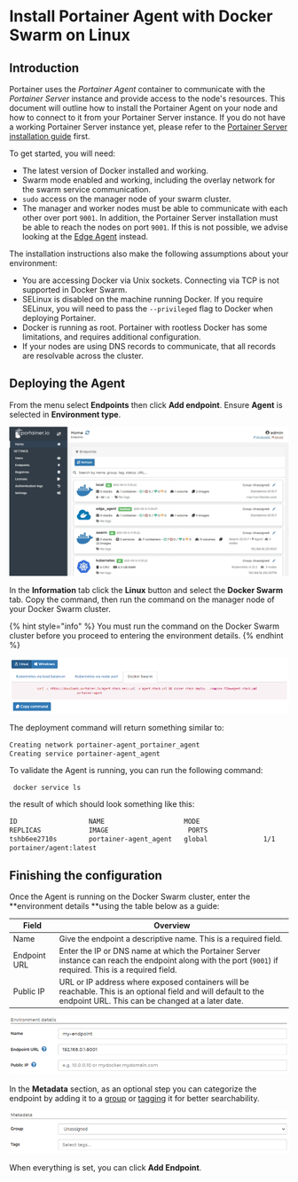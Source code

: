 # Install Portainer Agent with Docker Swarm on Linux

## Introduction

Portainer uses the _Portainer Agent_ container to communicate with the _Portainer Server_ instance and provide access to the node's resources. This document will outline how to install the Portainer Agent on your node and how to connect to it from your Portainer Server instance. If you do not have a working Portainer Server instance yet, please refer to the [Portainer Server installation guide](../../server/swarm/linux.md) first.

To get started, you will need:

* The latest version of Docker installed and working.
* Swarm mode enabled and working, including the overlay network for the swarm service communication.
* `sudo` access on the manager node of your swarm cluster.
* The manager and worker nodes must be able to communicate with each other over port `9001`. In addition, the Portainer Server installation must be able to reach the nodes on port `9001`. If this is not possible, we advise looking at the [Edge Agent](../edge.md) instead.

The installation instructions also make the following assumptions about your environment:

* You are accessing Docker via Unix sockets. Connecting via TCP is not supported in Docker Swarm.
* SELinux is disabled on the machine running Docker. If you require SELinux, you will need to pass the `--privileged` flag to Docker when deploying Portainer.
* Docker is running as root. Portainer with rootless Docker has some limitations, and requires additional configuration.
* If your nodes are using DNS records to communicate, that all records are resolvable across the cluster.

## Deploying the Agent

From the menu select **Endpoints** then click **Add endpoint**. Ensure **Agent** is selected in **Environment type**.

![](../../../../.gitbook/assets/be-agent-swarm-linux-1.gif)

In the **Information** tab click the **Linux** button and select the **Docker Swarm** tab. Copy the command, then run the command on the manager node of your Docker Swarm cluster. 

{% hint style="info" %}
You must run the command on the Docker Swarm cluster before you proceed to entering the environment details.
{% endhint %}

![](../../../../.gitbook/assets/be-agent-swarm-linux-2.png)

The deployment command will return something similar to:

```
Creating network portainer-agent_portainer_agent
Creating service portainer-agent_agent
```

To validate the Agent is running, you can run the following command:

```
 docker service ls
```

the result of which should look something like this:

```
ID                  NAME                    MODE                REPLICAS            IMAGE                    PORTS
tshb6ee2710s        portainer-agent_agent   global              1/1                 portainer/agent:latest
```

## Finishing the configuration

Once the Agent is running on the Docker Swarm cluster, enter the **environment details **using the table below as a guide:

| Field        | Overview                                                                                                                                                           |
| ------------ | ------------------------------------------------------------------------------------------------------------------------------------------------------------------ |
| Name         | Give the endpoint a descriptive name. This is a required field.                                                                                                    |
| Endpoint URL | Enter the IP or DNS name at which the Portainer Server instance can reach the endpoint along with the port (`9001`) if required. This is a required field.         |
| Public IP    | URL or IP address where exposed containers will be reachable. This is an optional field and will default to the endpoint URL. This can be changed at a later date. |

![](../../../../.gitbook/assets/install-agent-swarm-linux-3.png)

In the **Metadata** section, as an optional step you can categorize the endpoint by adding it to a [group](../../../../admin/endpoints/groups.md) or  [tagging](../../../../admin/endpoints/tags.md) it for better searchability.

![](../../../../.gitbook/assets/install-agent-swarm-linux-4.png)

When everything is set, you can click **Add Endpoint**.

